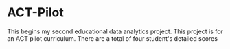 # ACT-Pilot
This begins my second educational data analytics project. This project is for an ACT pilot curriculum. There are a total of four student's detailed scores 
